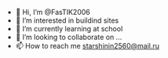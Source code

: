 - 👋 Hi, I’m @FasTIK2006
- 👀 I’m interested in buildind sites
- 🌱 I’m currently learning at school
- 💞️ I’m looking to collaborate on ...
- 📫 How to reach me starshinin2560@mail.ru

<!---
FasTIK2006/FasTIK2006 is a ✨ special ✨ repository because its `README.md` (this file) appears on your GitHub profile.
You can click the Preview link to take a look at your changes.
--->
